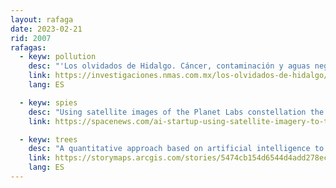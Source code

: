 ```yaml
---
layout: rafaga
date: 2023-02-21
rid: 2007
rafagas:
  - keyw: pollution
    desc: "'Los olvidados de Hidalgo. Cáncer, contaminación y aguas negras' explains how Mexico City's black water has contaminated the Endhó dam and drinking water wells and poisoned 15,000 people"
    link: https://investigaciones.nmas.com.mx/los-olvidados-de-hidalgo/
    lang: ES

  - keyw: spies
    desc: "Using satellite images of the Planet Labs constellation the startup Synthetaic has applied AI to reconstruct the trajectory of the spy balloon that flew over the USA"
    link: https://spacenews.com/ai-startup-using-satellite-imagery-to-trace-the-path-of-chinese-balloon/

  - keyw: trees
    desc: "A quantitative approach based on artificial intelligence to evaluate the evolution of tree vegetation in Cantabria in the period 1957-2020"
    link: https://storymaps.arcgis.com/stories/5474cb154d6544d4add278ec2f8a5708
    lang: ES
---
```

